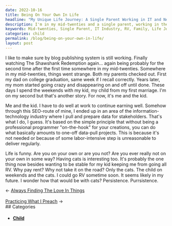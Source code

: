 ```yaml
---
date: 2022-10-16
title: Being On Your Own In Life
headline: "My Unique Life Journey: A Single Parent Working in IT and Never Really On My Own"
description: I'm in my mid-twenties and a single parent, working in the IT industry to provide for my child. I sometimes consider hitting the road in an RV, but I stay put for my family. Life is funny and I'm never really on my own. Read my story to find out more about my unique life journey.
keywords: Mid-twenties, Single Parent, IT Industry, RV, Family, Life Journey, On Own, Child, Information Technology, Data, Stakeholders, Cats
categories: child
permalink: /blog/being-on-your-own-in-life/
layout: post
---
```



I like to make sure by blog publishing system is still working. Finally
watching The Shawshank Redemption again... again being probably for the second
time after the first time somewhere in my mid-twenties. Somewhere in my
mid-twenties, things went strange. Both my parents checked out. First my dad on
college graduation, same week if I recall correctly. Years later, my mom
started going crazy and disappearing on and off until done. These days I spend
the weekends with my kid, my child from my first marriage. I'm on my second but
that's another story. For now, it's me and the kid.

Me and the kid. I have to do well at work to continue earning well. Somehow
through this SEO-route of mine, I ended up in an area of the
information-technology industry where I pull and prepare data for stakeholders.
That's what I do, I guess. It's based on the simple principle that without
being a professional programmer "on-the-hook" for your creations, you can do
what basically amounts to one-off data-pull projects. This is because it's not
needed or because of some labor-intensive step is unreasonable to deliver
regularly.

Life is funny. Are you on your own or are you not? Are you ever really not on
your own in some way? Having cats is interesting too. It's probably the one
thing now besides wanting to be stable for my kid keeping me from going all RV.
Why pay rent? Why not take it on the road? Only the cats. The child on weekends
and the cats. I could go RV sometime soon. It seems likely in my future. I
wonder how that would be with cats? Persistence. Purrsistence.


<div class="arrow-links"><div class="post-nav-prev"><span class="arrow">&larr;&nbsp;</span><a href="/blog/always-finding-the-love-in-things/">Always Finding The Love In Things</a></div> &nbsp; <div class="post-nav-next"><a href="/blog/practicing-what-i-preach/">Practicing What I Preach</a><span class="arrow">&nbsp;&rarr;</span></div></div>
## Categories

<ul>
<li><h4><a href='/child/'>Child</a></h4></li></ul>